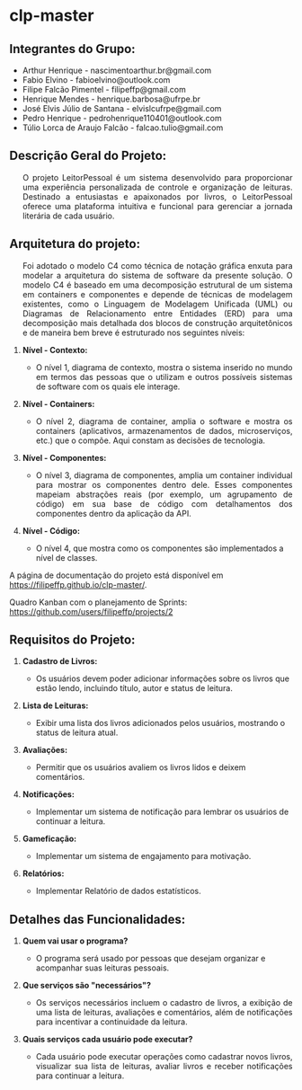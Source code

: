 # clp-master

## Integrantes do Grupo:

<ul>
    <li>Arthur Henrique - nascimentoarthur.br@gmail.com</li>
    <li>Fabio Elvino - fabioelvino@outlook.com</li>
    <li>Filipe Falcão Pimentel - filipeffp@gmail.com</li>
    <li>Henrique Mendes - henrique.barbosa@ufrpe.br</li>
    <li>José Elvis Júlio de Santana - elvislcufrpe@gmail.com</li>
    <li>Pedro Henrique - pedrohenrique110401@outlook.com</li>
    <li>Túlio Lorca de Araujo Falcão - falcao.tulio@gmail.com</li>
</ul>

## Descrição Geral do Projeto:
<ul>
<p align="justify"> O projeto LeitorPessoal é um sistema desenvolvido para proporcionar uma experiência personalizada de controle e organização de leituras. Destinado a entusiastas e apaixonados por livros, o LeitorPessoal oferece uma plataforma intuitiva e funcional para gerenciar a jornada literária de cada usuário.</p>
</ul>

## Arquitetura do projeto:
<ul>
<p align="justify"> Foi adotado o modelo C4 como técnica de notação gráfica enxuta para modelar a arquitetura do sistema de software da presente solução. O modelo C4 é baseado em uma decomposição estrutural de um sistema em containers e componentes e depende de técnicas de modelagem existentes, como o Linguagem de Modelagem Unificada (UML) ou Diagramas de Relacionamento entre Entidades (ERD) para uma decomposição mais detalhada dos blocos de construção arquitetônicos e de maneira bem breve é estruturado nos seguintes níveis:</p>
</ul>

1. **Nível - Contexto:**
   - <p align="justify"> O nível 1, diagrama de contexto, mostra o sistema inserido no mundo em termos das pessoas que o utilizam e outros possíveis sistemas de software com os quais ele interage.</p>

2. **Nível - Containers:**
   - <p align="justify"> O nível 2, diagrama de container, amplia o software e mostra os containers (aplicativos, armazenamentos de dados, microserviços, etc.) que o compõe. Aqui constam as decisões de tecnologia.</p>

3. **Nível - Componentes:**
   - <p align="justify"> O nível 3, diagrama de componentes, amplia um container individual para mostrar os componentes dentro dele. Esses componentes mapeiam abstrações reais (por exemplo, um agrupamento de código) em sua base de código com detalhamentos dos componentes dentro da aplicação da API.</p>

4. **Nível - Código:**
   - O nível 4, que mostra como os componentes são implementados a nível de classes.

A página de documentação do projeto está disponível em https://filipeffp.github.io/clp-master/.

Quadro Kanban com o planejamento de Sprints: https://github.com/users/filipeffp/projects/2

## Requisitos do Projeto:
   
1. **Cadastro de Livros:**
   - Os usuários devem poder adicionar informações sobre os livros que estão lendo, incluindo título, autor e status de leitura.

2. **Lista de Leituras:**
   - Exibir uma lista dos livros adicionados pelos usuários, mostrando o status de leitura atual.

3. **Avaliações:**
   - Permitir que os usuários avaliem os livros lidos e deixem comentários.

4. **Notificações:**
   - Implementar um sistema de notificação para lembrar os usuários de continuar a leitura.
     
5. **Gameficação:**
   - Implementar um sistema de engajamento para motivação.

6. **Relatórios:**
   - Implementar Relatório de dados estatísticos.


## Detalhes das Funcionalidades:

1. **Quem vai usar o programa?**
    - O programa será usado por pessoas que desejam organizar e acompanhar suas leituras pessoais.

2. **Que serviços são "necessários"?**
    - <p align="justify"> Os serviços necessários incluem o cadastro de livros, a exibição de uma lista de leituras, avaliações e comentários, além de notificações para incentivar a continuidade da leitura.</p>

3. **Quais serviços cada usuário pode executar?**
    - <p align="justify"> Cada usuário pode executar operações como cadastrar novos livros, visualizar sua lista de leituras, avaliar livros e receber notificações para continuar a leitura.</p>
